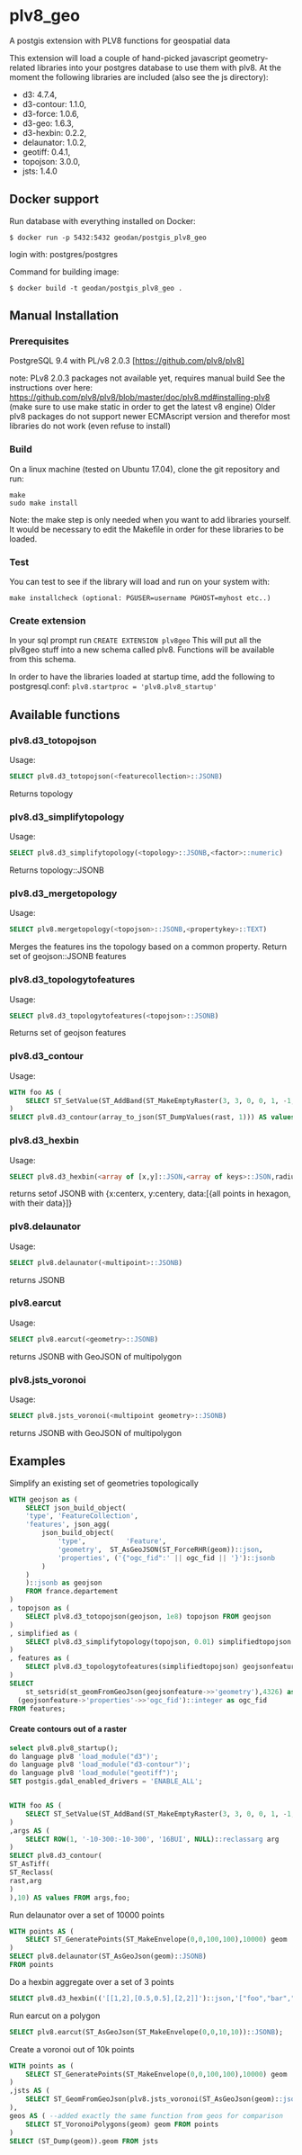 # plv8_geo
A postgis extension with PLV8 functions for geospatial data

This extension will load a couple of hand-picked javascript geometry-related libraries into your postgres database to use them with plv8. At the moment the following libraries are included (also see the js directory):

 - d3: 4.7.4,
 - d3-contour: 1.1.0,
 - d3-force: 1.0.6,
 - d3-geo: 1.6.3,
 - d3-hexbin: 0.2.2,
 - delaunator: 1.0.2,
 - geotiff: 0.4.1,
 - topojson: 3.0.0,
 - jsts: 1.4.0

## Docker support

Run database with everything installed on Docker:

```
$ docker run -p 5432:5432 geodan/postgis_plv8_geo
```

login with: postgres/postgres

Command for building image:

```
$ docker build -t geodan/postgis_plv8_geo .
```

## Manual Installation
### Prerequisites
 PostgreSQL 9.4 with PL/v8 2.0.3 [https://github.com/plv8/plv8] 
 
 note: PLv8 2.0.3 packages not available yet, requires manual build See the instructions over here: https://github.com/plv8/plv8/blob/master/doc/plv8.md#installing-plv8 (make sure to use make static in order to get the latest v8 engine)
 Older plv8 packages do not support newer ECMAscript version and therefor most libraries do not work (even refuse to install)
 
### Build
On a linux machine (tested on Ubuntu 17.04), clone the git repository and run:
```
make
sudo make install
```
Note: the make step is only needed when you want to add libraries yourself. It would be necessary to edit the Makefile in order for these libraries to be loaded.

### Test
You can test to see if the library will load and run on your system with:
```
make installcheck (optional: PGUSER=username PGHOST=myhost etc..)
```
### Create extension
In your sql prompt run `CREATE EXTENSION plv8geo`
This will put all the plv8geo stuff into a new schema called plv8. Functions will be available from this schema.

In order to have the libraries loaded at startup time, add the following to postgresql.conf: 
`plv8.startproc = 'plv8.plv8_startup'`


## Available functions

### plv8.d3_totopojson
Usage:
```sql
SELECT plv8.d3_totopojson(<featurecollection>::JSONB)
```
Returns topology
### plv8.d3_simplifytopology
Usage:
```sql
SELECT plv8.d3_simplifytopology(<topology>::JSONB,<factor>::numeric)
```
Returns topology::JSONB

### plv8.d3_mergetopology
Usage:
```sql
SELECT plv8.mergetopology(<topojson>::JSONB,<propertykey>::TEXT)
```
Merges the features ins the topology based on a common property.
Return set of geojson::JSONB features

### plv8.d3_topologytofeatures
Usage:
```sql
SELECT plv8.d3_topologytofeatures(<topojson>::JSONB)
```
Returns set of geojson features


### plv8.d3_contour
Usage: 
```sql
WITH foo AS (
	SELECT ST_SetValue(ST_AddBand(ST_MakeEmptyRaster(3, 3, 0, 0, 1, -1, 0, 0, 0), 1, '8BUI', 1, 0), 1, 2, 5) AS rast
) 
SELECT plv8.d3_contour(array_to_json(ST_DumpValues(rast, 1))) AS values FROM foo;
```

### plv8.d3_hexbin
Usage:
```sql
SELECT plv8.d3_hexbin(<array of [x,y]::JSON,<array of keys>::JSON,radius::INTEGER);
```
returns setof JSONB with {x:centerx, y:centery, data:[{all points in hexagon, with their data}]}

### plv8.delaunator
Usage:
```sql
SELECT plv8.delaunator(<multipoint>::JSONB)
```
returns JSONB

### plv8.earcut
Usage:
```sql
SELECT plv8.earcut(<geometry>::JSONB)
```
returns JSONB with GeoJSON of multipolygon

### plv8.jsts_voronoi
Usage:
```sql
SELECT plv8.jsts_voronoi(<multipoint geometry>::JSONB)
```
returns JSONB with GeoJSON of multipolygon

## Examples

Simplify an existing set of geometries topologically

```sql
WITH geojson as (
	SELECT json_build_object(
	'type', 'FeatureCollection',
	'features', json_agg(
		json_build_object(
			'type',          'Feature',
			'geometry',  ST_AsGeoJSON(ST_ForceRHR(geom))::json,
			'properties', ('{"ogc_fid":' || ogc_fid || '}')::jsonb
		)
	)
	)::jsonb as geojson 
	FROM france.departement
)
, topojson as (
	SELECT plv8.d3_totopojson(geojson, 1e8) topojson FROM geojson
)
, simplified as (
	SELECT plv8.d3_simplifytopology(topojson, 0.01) simplifiedtopojson FROM topojson
)
, features as (
	SELECT plv8.d3_topologytofeatures(simplifiedtopojson) geojsonfeature FROM simplified
)
SELECT 
	st_setsrid(st_geomFromGeoJson(geojsonfeature->>'geometry'),4326) as geom,
  (geojsonfeature->'properties'->>'ogc_fid')::integer as ogc_fid 
FROM features;
```

#### Create contours out of a raster
```sql
select plv8.plv8_startup();
do language plv8 'load_module("d3")';
do language plv8 'load_module("d3-contour")';
do language plv8 'load_module("geotiff")';
SET postgis.gdal_enabled_drivers = 'ENABLE_ALL';


WITH foo AS (
	SELECT ST_SetValue(ST_AddBand(ST_MakeEmptyRaster(3, 3, 0, 0, 1, -1, 0, 0, 0), 1, '8BUI', 1, 0), 1, 2, 5) AS rast
) 
,args AS (
	SELECT ROW(1, '-10-300:-10-300', '16BUI', NULL)::reclassarg arg
)
SELECT plv8.d3_contour(
ST_AsTiff(
ST_Reclass(
rast,arg
)
),10) AS values FROM args,foo;
```

Run delaunator over a set of 10000 points
```sql
WITH points AS (
	SELECT ST_GeneratePoints(ST_MakeEnvelope(0,0,100,100),10000) geom
)
SELECT plv8.delaunator(ST_AsGeoJson(geom)::JSONB)
FROM points
```

Do a hexbin aggregate over a set of 3 points
```sql
SELECT plv8.d3_hexbin(('[[1,2],[0.5,0.5],[2,2]]')::json,'["foo","bar","baz"]'::JSON,1);
```

Run earcut on a polygon
```sql
SELECT plv8.earcut(ST_AsGeoJson(ST_MakeEnvelope(0,0,10,10))::JSONB);
```

Create a voronoi out of 10k points
```sql
WITH points as (
	SELECT ST_GeneratePoints(ST_MakeEnvelope(0,0,100,100),10000) geom
)
,jsts AS (
	SELECT ST_GeomFromGeoJson(plv8.jsts_voronoi(ST_AsGeoJson(geom)::jsonb)::text) geom FROM points
),
geos AS ( --added exactly the same function from geos for comparison
	SELECT ST_VoronoiPolygons(geom) geom FROM points
)
SELECT (ST_Dump(geom)).geom FROM jsts
```
